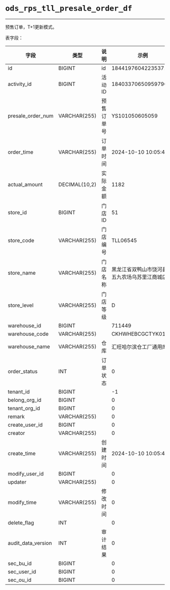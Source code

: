 # `ods_rps_tll_presale_order_df`

---

预售订单，T+1更新模式。

表字段：

| 字段               | 类型          | 说明       | 示例                                           |
| ------------------ | ------------- | ---------- | ---------------------------------------------- |
| id                 | BIGINT        | id         | 1844197604223537154                            |
| activity_id        | BIGINT        | 活动ID     | 1840337065095979010                            |
| presale_order_num  | VARCHAR(255)  | 预售订单号 | YS101050605059                                 |
| order_time         | VARCHAR(255)  | 订单时间   | 2024-10-10 10:05:47                            |
| actual_amount      | DECIMAL(10,2) | 实际金额   | 1182                                           |
| store_id           | BIGINT        | 门店ID     | 51                                             |
| store_code         | VARCHAR(255)  | 门店编号   | TLL06545                                       |
| store_name         | VARCHAR(255)  | 门店名称   | 黑龙江省双鸭山市饶河县八五九农场乌苏里江商城店 |
| store_level        | VARCHAR(255)  | 门店等级   | D                                              |
| warehouse_id       | BIGINT        |            | 711449                                         |
| warehouse_code     | VARCHAR(255)  |            | CKHWHEBCGCTYK01                                |
| warehouse_name     | VARCHAR(255)  | 仓库       | 汇旺哈尔滨仓工厂通用库                         |
| order_status       | INT           | 订单状态   | 0                                              |
| tenant_id          | BIGINT        |            | -1                                             |
| belong_org_id      | BIGINT        |            | 0                                              |
| tenant_org_id      | BIGINT        |            | 0                                              |
| remark             | VARCHAR(255)  |            | 0                                              |
| create_user_id     | BIGINT        |            | 0                                              |
| creator            | VARCHAR(255)  |            | 0                                              |
| create_time        | VARCHAR(255)  | 创建时间   | 2024-10-10 10:05:47                            |
| modify_user_id     | BIGINT        |            | 0                                              |
| updater            | VARCHAR(255)  |            | 0                                              |
| modify_time        | VARCHAR(255)  | 修改时间   | 0                                              |
| delete_flag        | INT           |            | 0                                              |
| audit_data_version | INT           | 审计结果   | 0                                              |
| sec_bu_id          | BIGINT        |            | 0                                              |
| sec_user_id        | BIGINT        |            | 0                                              |
| sec_ou_id          | BIGINT        |            | 0                                              |
